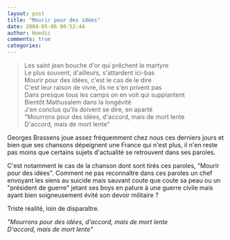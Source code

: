 ```yaml
---
layout: post
title: "Mourir pour des idées"
date: 2004-05-06 00:52:44
author: Hoedic
comments: true
categories: 
---
```



<blockquote class="citation">
Les saint jean bouche d'or qui prêchent le martyre<br />
Le plus souvent, d'ailleurs, s'attardent ici-bas<br />
Mourir pour des idées, c'est le cas de le dire<br />
C'est leur raison de vivre, ils ne s'en privent pas<br />
Dans presque tous les camps on en voit qui supplantent<br />
Bientôt Mathusalem dans la longévité<br />
J'en conclus qu'ils doivent se dire, en aparté<br />
"Mourrons pour des idées, d'accord, mais de mort lente<br />
D'accord, mais de mort lente"</blockquote>

Georges Brassens joue assez fréquemment chez nous ces derniers jours et bien que ses chansons dépeignent une France qui n'est plus, il n'en reste pas moins que certains sujets d'actualité se retrouvent dans ses paroles.

C'est notamment le cas de la chanson dont sont tirés ces paroles, "Mourir pour des idées". Comment ne pas reconnaître dans ces paroles un chef envoyant les siens au suicide mais sauvant coute que coute sa peau ou un "président de guerre" jetant ses boys en pature à une guerre civile mais ayant bien soigneusement évité son devoir militaire ?

Triste réalité, loin de disparaître.

*"Mourrons pour des idées, d'accord, mais de mort lente<br />
D'accord, mais de mort lente"*
